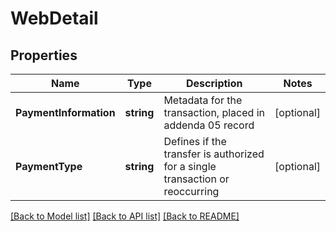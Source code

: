# WebDetail

## Properties

Name | Type | Description | Notes
------------ | ------------- | ------------- | -------------
**PaymentInformation** | **string** | Metadata for the transaction, placed in addenda 05 record | [optional] 
**PaymentType** | **string** | Defines if the transfer is authorized for a single transaction or reoccurring | [optional] 

[[Back to Model list]](../README.md#documentation-for-models) [[Back to API list]](../README.md#documentation-for-api-endpoints) [[Back to README]](../README.md)


